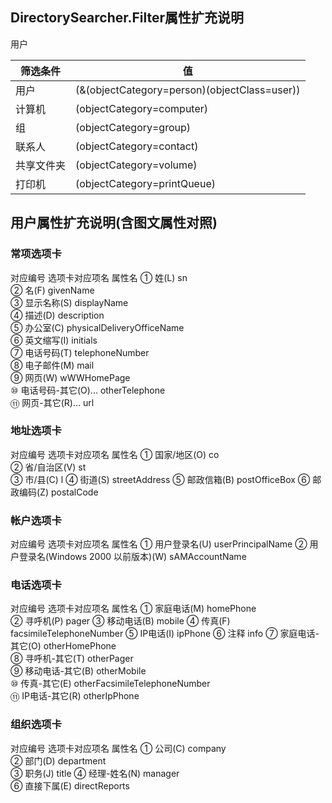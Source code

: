 ## DirectorySearcher.Filter属性扩充说明
	
用户	
	
	
	
	
	

| 筛选条件 | 值 |
| --------- | ------------ |
| 用户       | (&(objectCategory=person)(objectClass=user)) |
| 计算机     | (objectCategory=computer)                    |
| 组         | (objectCategory=group)                       |
| 联系人     | (objectCategory=contact)                   |
| 共享文件夹 | (objectCategory=volume)                  |
| 打印机     | (objectCategory=printQueue) |

## 用户属性扩充说明(含图文属性对照)
### 常项选项卡
对应编号	选项卡对应项名	属性名
①	姓(L)	sn                                     
②	名(F)	givenName                              
③	显示名称(S)	displayName                            
④	描述(D)	description                            
⑤	办公室(C)	physicalDeliveryOfficeName             
⑥	英文缩写(I)	initials                               
⑦	电话号码(T)	telephoneNumber                        
⑧	电子邮件(M)	mail                                   
⑨	网页(W)	wWWHomePage                            
⑩	电话号码-其它(O)...	otherTelephone                         
⑪	网页-其它(R)...	url  
### 地址选项卡
对应编号	选项卡对应项名	属性名
①	国家/地区(O)	co                                      
②	省/自治区(V)	st                                      
③	市/县(C)	l
④	街道(S)	streetAddress
⑤	邮政信箱(B)	postOfficeBox
⑥	邮政编码(Z)	postalCode
### 帐户选项卡
对应编号	选项卡对应项名	属性名
①	用户登录名(U)	userPrincipalName
②	用户登录名(Windows 2000 以前版本)(W)	sAMAccountName
### 电话选项卡
对应编号	选项卡对应项名	属性名
①	 家庭电话(M)	homePhone                               
②	寻呼机(P)	pager
③	移动电话(B)	mobile
④	传真(F)	facsimileTelephoneNumber
⑤	IP电话(I)	ipPhone
⑥	注释	info
⑦	家庭电话-其它(O) 	otherHomePhone                          
⑧	寻呼机-其它(T)	otherPager                              
⑨	移动电话-其它(B)	otherMobile                             
⑩	传真-其它(E)	otherFacsimileTelephoneNumber           
⑪	IP电话-其它(R)	otherIpPhone      
### 组织选项卡
对应编号	选项卡对应项名	属性名
①	公司(C)                              	company                                  
②	部门(D)   	department            
③	职务(J)                        	title
④	经理-姓名(N)       	manager                   
⑥	直接下属(E)	directReports
